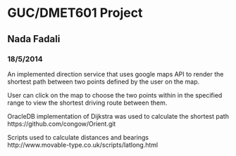 <h1>GUC/DMET601 Project</h1>
<h2>Nada Fadali</h2>
<h3>18/5/2014</h3>

<p>An implemented direction service that uses google maps API to render the shortest path between two points defined by the user on the map.</p>

<p>User can click on the map to choose the two points within in the specified range to view the shortest driving route between them.</p>

<p>OracleDB implementation of Dijkstra was used to calculate the shortest path<br>
https://github.com/congow/Orient.git</p>

<p>Scripts used to calculate distances and bearings<br>
http://www.movable-type.co.uk/scripts/latlong.html<p>




